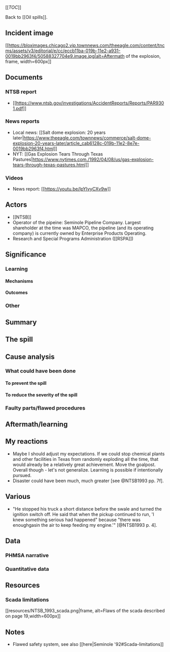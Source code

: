 [[_TOC_]]

Back to [[Oil spills]].

## Incident image
[[https://bloximages.chicago2.vip.townnews.com/theeagle.com/content/tncms/assets/v3/editorial/e/cc/eccb11ba-019b-11e2-a931-0019bb2963f4/50588327704e9.image.jpg|alt=Aftermath of the explosion, frame, width=600px]]

## Documents

### NTSB report
* [[https://www.ntsb.gov/investigations/AccidentReports/Reports/PAR9301.pdf]]

### News reports
* Local news: [[Salt dome explosion: 20 years later|https://www.theeagle.com/townnews/commerce/salt-dome-explosion-20-years-later/article_cab6128c-019b-11e2-8e7e-0019bb2963f4.html]]
* NYT: [[Gas Explosion Tears Through Texas Pastures|https://www.nytimes.com./1992/04/08/us/gas-explosion-tears-through-texas-pastures.html]]

### Videos
* News report: [[https://youtu.be/IpYIvyCXv9w]]

## Actors
* [[NTSB]]
* Operator of the pipeine: Seminole Pipeline Company. Largest shareholder at the time was MAPCO, the pipeline (and its operating company) is currently owned by Enterprise Products Operating.
* Research and Special Programs Administration ([[RSPA]])

## Significance

### Learning

#### Mechanisms

#### Outcomes

### Other

## Summary

## The spill

## Cause analysis

### What could have been done

#### To prevent the spill

#### To reduce the severity of the spill

### Faulty parts/flawed procedures

## Aftermath/learning

## My reactions
* Maybe I should adjust my expectations. If we could stop chemical plants and other facilities in Texas from randomly exploding all the time, that would already be a relatively great achievement. Move the goalpost. Overall though - let's not generalize. Learning is possible if intentionally pursued.
* Disaster could have been much, much greater [see @NTSB1993 pp. 7f].

## Various
* "He stopped his truck a short distance before the swale and turned the ignition switch off. He said that when the pickup continued to run, 'I knew something serious had happened" because "there was enoughgasin the air to keep feeding my engine.'" [@NTSB1993 p. 4].

## Data

### PHMSA narrative

### Quantitative data

## Resources

### Scada limitations

[[resources/NTSB_1993_scada.png|frame, alt=Flaws of the scada described on page 19,width=600px]]

## Notes
* Flawed safety system, see also [[here|Seminole '92#Scada-limitations]]